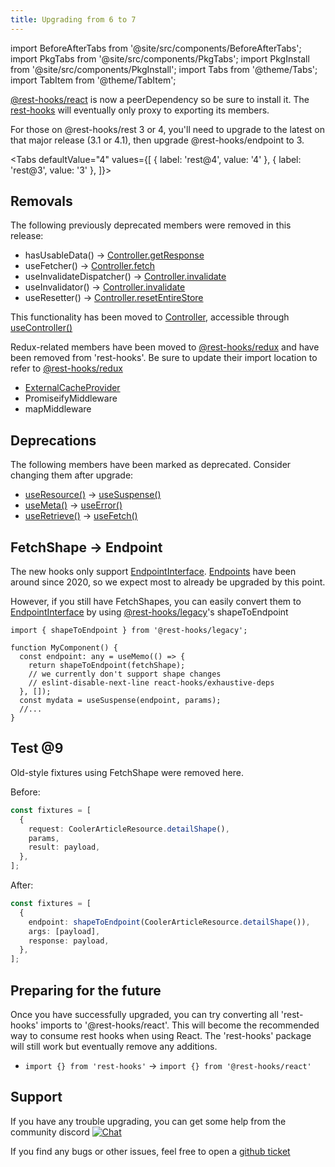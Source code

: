 ```yaml
---
title: Upgrading from 6 to 7
---
```

import BeforeAfterTabs from '@site/src/components/BeforeAfterTabs';
import PkgTabs from '@site/src/components/PkgTabs';
import PkgInstall from '@site/src/components/PkgInstall';
import Tabs from '@theme/Tabs';
import TabItem from '@theme/TabItem';

<PkgTabs pkgs="rest-hooks@7 @rest-hooks/react@6 @rest-hooks/redux@6 @rest-hooks/test@9" upgrade />

[@rest-hooks/react](https://www.npmjs.com/package/@rest-hooks/react) is now a peerDependency
so be sure to install it. The [rest-hooks](https://www.npmjs.com/package/rest-hooks) will eventually
only proxy to exporting its members.

For those on @rest-hooks/rest 3 or 4, you'll need to upgrade to the latest on that major release (3.1 or 4.1),
then upgrade @rest-hooks/endpoint to 3.

<Tabs
defaultValue="4"
values={[
{ label: 'rest@4', value: '4' },
{ label: 'rest@3', value: '3' },
]}>
<TabItem value="4">
<PkgInstall pkgs="@rest-hooks/rest@4.1 @rest-hooks/endpoint@3" upgrade />
</TabItem>
<TabItem value="3">
<PkgInstall pkgs="@rest-hooks/rest@3.1 @rest-hooks/endpoint@3" upgrade />
</TabItem>
</Tabs>

## Removals

The following previously deprecated members were removed in this release:

- hasUsableData() -> [Controller.getResponse](https://resthooks.io/docs/api/Controller#getResponse)
- useFetcher() -> [Controller.fetch](https://resthooks.io/docs/api/Controller#fetch)
- useInvalidateDispatcher() -> [Controller.invalidate](https://resthooks.io/docs/api/Controller#invalidate)
- useInvalidator() -> [Controller.invalidate](https://resthooks.io/docs/api/Controller#invalidate)
- useResetter() -> [Controller.resetEntireStore](https://resthooks.io/docs/api/Controller#resetEntireStore)

This functionality has been moved to [Controller](../api/Controller.md), accessible through
[useController()](../api/useController.md)

Redux-related members have been moved to [@rest-hooks/redux](https://www.npmjs.com/package/@rest-hooks/redux)
and have been removed from 'rest-hooks'. Be sure to update their import location to refer to [@rest-hooks/redux](https://www.npmjs.com/package/@rest-hooks/redux)

- [ExternalCacheProvider](../api/ExternalCacheProvider.md)
- PromiseifyMiddleware
- mapMiddleware


## Deprecations

The following members have been marked as deprecated. Consider changing them after upgrade:

- [useResource()](../api/useResource.md) -> [useSuspense()](../api/useSuspense.md)
- [useMeta()](../api/useMeta.md) -> [useError()](../api/useError.md)
- [useRetrieve()](../api/useRetrieve.md) -> [useFetch()](../api/useFetch.md)

## FetchShape -> Endpoint

The new hooks only support [EndpointInterface](/rest/api/Endpoint). [Endpoints](https://www.npmjs.com/package/@rest-hooks/endpoint)
have been around since 2020, so we expect most to already be upgraded by this point.

However, if you still have FetchShapes, you can easily convert them to [EndpointInterface](/rest/api/Endpoint) by
using [@rest-hooks/legacy](https://www.npmjs.com/package/@rest-hooks/legacy)'s shapeToEndpoint

```tsx
import { shapeToEndpoint } from '@rest-hooks/legacy';

function MyComponent() {
  const endpoint: any = useMemo(() => {
    return shapeToEndpoint(fetchShape);
    // we currently don't support shape changes
    // eslint-disable-next-line react-hooks/exhaustive-deps
  }, []);
  const mydata = useSuspense(endpoint, params);
  //...
}
```

## Test @9

Old-style fixtures using FetchShape were removed here.

Before:

```ts
const fixtures = [
  {
    request: CoolerArticleResource.detailShape(),
    params,
    result: payload,
  },
];
```

After:

```ts
const fixtures = [
  {
    endpoint: shapeToEndpoint(CoolerArticleResource.detailShape()),
    args: [payload],
    response: payload,
  },
];
```

## Preparing for the future

Once you have successfully upgraded, you can try converting all 'rest-hooks' imports to '@rest-hooks/react'.
This will become the recommended way to consume rest hooks when using React. The 'rest-hooks' package will
still work but eventually remove any additions.

- `import {} from 'rest-hooks'` -> `import {} from '@rest-hooks/react'`

## Support

If you have any trouble upgrading, you can get some help from the community discord [![Chat](https://img.shields.io/discord/768254430381735967.svg?style=flat-square&colorB=758ED3)](https://discord.gg/35nb8Mz)

If you find any bugs or other issues, feel free to open a [github ticket](https://github.com/coinbase/rest-hooks/issues/new/choose)
